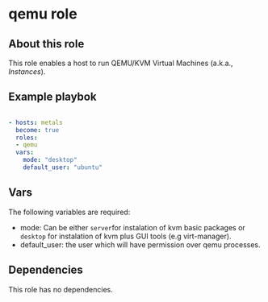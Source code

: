 # qemu role

## About this role

This role enables a host to run QEMU/KVM Virtual Machines (a.k.a., *Instances*). 


## Example playbok


``` yaml

- hosts: metals
  become: true
  roles:
  - qemu
  vars:
    mode: "desktop"
    default_user: "ubuntu"

```
## Vars

The following variables are required:
- mode: Can be either `server`for instalation of kvm basic packages or `desktop` for instalation of kvm plus GUI tools (e.g virt-manager). 
- default_user: the user which will have permission over qemu processes.


## Dependencies
This role has no dependencies.
